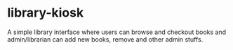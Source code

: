 # library-kiosk
A simple library interface where users can browse and checkout books and admin/librarian can add new books, remove and other admin stuffs.
